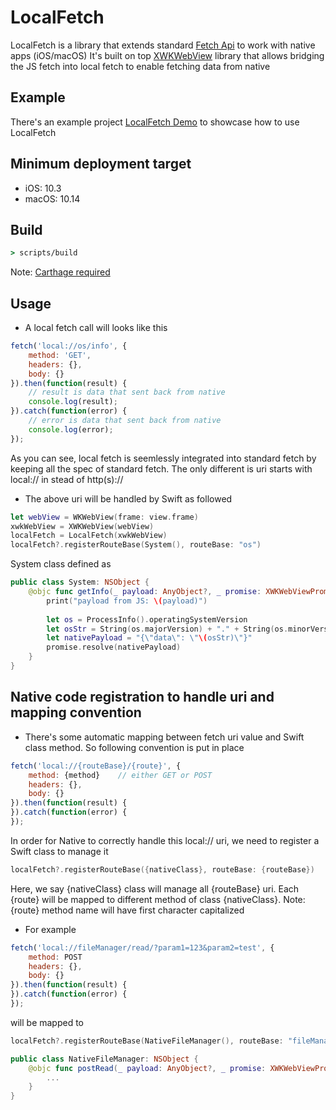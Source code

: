 # LocalFetch

LocalFetch is a library that extends standard [Fetch Api](https://developer.mozilla.org/en-US/docs/Web/API/Fetch_API) to work with native apps (iOS/macOS) It's built on top [XWKWebView](https://github.com/phongnlu/XWKWebView) library that allows bridging the JS fetch into local fetch to enable fetching data from native

## Example

There's an example project [LocalFetch Demo](https://github.com/phongnlu/localFetch-ios-macos-demo) to showcase how to use LocalFetch

## Minimum deployment target

- iOS: 10.3
- macOS: 10.14

## Build

```cmd
> scripts/build
```

Note: [Carthage required](https://github.com/Carthage/Carthage)

## Usage

- A local fetch call will looks like this

```javascript
fetch('local://os/info', {
    method: 'GET',
    headers: {},
    body: {}
}).then(function(result) {
    // result is data that sent back from native
    console.log(result);
}).catch(function(error) {
    // error is data that sent back from native
    console.log(error);
});
```

As you can see, local fetch is seemlessly integrated into standard fetch by keeping all the spec of standard fetch. The only different is uri starts with local:// in stead of http(s)://

- The above uri will be handled by Swift as followed

```swift
let webView = WKWebView(frame: view.frame)
xwkWebView = XWKWebView(webView)
localFetch = LocalFetch(xwkWebView)
localFetch?.registerRouteBase(System(), routeBase: "os")
```

System class defined as

```swift
public class System: NSObject {
    @objc func getInfo(_ payload: AnyObject?, _ promise: XWKWebViewPromise) {
        print("payload from JS: \(payload)")
        
        let os = ProcessInfo().operatingSystemVersion
        let osStr = String(os.majorVersion) + "." + String(os.minorVersion) + "." + String(os.patchVersion)
        let nativePayload = "{\"data\": \"\(osStr)\"}"
        promise.resolve(nativePayload)
    }
}
```

## Native code registration to handle uri and mapping convention

- There's some automatic mapping between fetch uri value and Swift class method. So following convention is put in place

```javascript
fetch('local://{routeBase}/{route}', {
    method: {method}    // either GET or POST
    headers: {},
    body: {}
}).then(function(result) {    
}).catch(function(error) {    
});
```

In order for Native to correctly handle this local:// uri, we need to register a Swift class to manage it

```swift
localFetch?.registerRouteBase({nativeClass}, routeBase: {routeBase})
```

Here, we say {nativeClass} class will manage all {routeBase} uri. Each {route} will be mapped to different method of class {nativeClass}. Note: {route} method name will have first character capitalized

- For example

```javascript
fetch('local://fileManager/read/?param1=123&param2=test', {
    method: POST
    headers: {},
    body: {}
}).then(function(result) {    
}).catch(function(error) {    
});
```

will be mapped to

```swift
localFetch?.registerRouteBase(NativeFileManager(), routeBase: "fileManager")
```

```swift
public class NativeFileManager: NSObject {
    @objc func postRead(_ payload: AnyObject?, _ promise: XWKWebViewPromise) {
        ...
    }    
}

```